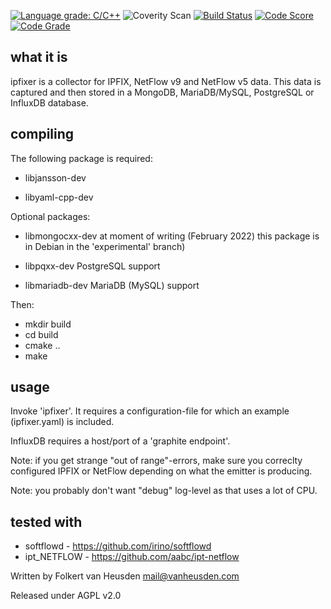 [![Language grade: C/C++](https://img.shields.io/lgtm/grade/cpp/g/folkertvanheusden/ipfixer.svg?logo=lgtm&logoWidth=18)](https://lgtm.com/projects/g/folkertvanheusden/ipfixer/context:cpp)
![Coverity Scan](https://shields.api-test.nl:/coverity/scan/24517)
[![Build Status](https://app.travis-ci.com/folkertvanheusden/ipfixer.svg?branch=master)](https://app.travis-ci.com/folkertvanheusden/ipfixer)
[![Code Score](https://api.codiga.io/project/31370/score/svg)](https://www.codiga.io)
[![Code Grade](https://api.codiga.io/project/31370/status/svg)](https://www.codiga.io)


what it is
----------

ipfixer is a collector for IPFIX, NetFlow v9 and
NetFlow v5 data.
This data is captured and then stored in a MongoDB,
MariaDB/MySQL, PostgreSQL or InfluxDB database.


compiling
---------

The following package is required:

 * libjansson-dev

 * libyaml-cpp-dev

Optional packages:

 * libmongocxx-dev  at moment of writing (February
                    2022) this package is in Debian
                    in the 'experimental' branch)

 * libpqxx-dev      PostgreSQL support

 * libmariadb-dev   MariaDB (MySQL) support


Then:

 * mkdir build
 * cd build
 * cmake ..
 * make


usage
-----

Invoke 'ipfixer'. It requires a configuration-file
for which an example (ipfixer.yaml) is included.

InfluxDB requires a host/port of a 'graphite
endpoint'.

Note: if you get strange "out of range"-errors, make
sure you correclty configured IPFIX or NetFlow
depending on what the emitter is producing.

Note: you probably don't want "debug" log-level as
that uses a lot of CPU.


tested with
-----------

* softflowd   - https://github.com/irino/softflowd
* ipt_NETFLOW - https://github.com/aabc/ipt-netflow


Written by Folkert van Heusden <mail@vanheusden.com>

Released under AGPL v2.0
